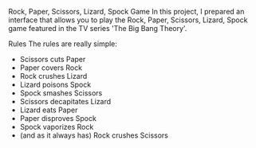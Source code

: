 Rock, Paper, Scissors, Lizard, Spock Game
In this project, I prepared an interface that allows you to play the Rock, Paper, Scissors, Lizard, Spock game featured in the TV series 'The Big Bang Theory'.

Rules
The rules are really simple:

- Scissors cuts Paper
- Paper covers Rock
- Rock crushes Lizard
- Lizard poisons Spock
- Spock smashes Scissors
- Scissors decapitates Lizard
- Lizard eats Paper
- Paper disproves Spock
- Spock vaporizes Rock
- (and as it always has) Rock crushes Scissors
